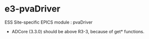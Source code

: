 
e3-pvaDriver  
======
ESS Site-specific EPICS module : pvaDriver

* ADCore (3.3.0) should be above R3-3, because of get* functions.
